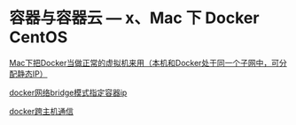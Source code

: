 # 容器与容器云 — x、Mac 下 Docker CentOS

[Mac下把Docker当做正常的虚拟机来用（本机和Docker处于同一个子网中，可分配静态IP）](https://segmentfault.com/a/1190000012366152)

[docker网络bridge模式指定容器ip](http://www.suohi.cc/posts/57be697d731d7c006f9daf74)

[docker跨主机通信](https://blog.csdn.net/TM6zNf87MDG7Bo/article/details/79124791)







